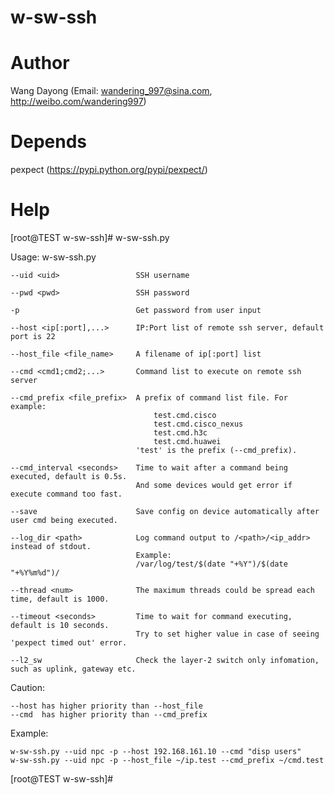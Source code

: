 # w-sw-ssh


Author
==============
Wang Dayong (Email: wandering_997@sina.com, http://weibo.com/wandering997)


Depends
==============
pexpect (https://pypi.python.org/pypi/pexpect/)


Help
==============

[root@TEST w-sw-ssh]# w-sw-ssh.py

Usage:  w-sw-ssh.py <options>

    --uid <uid>                 SSH username

    --pwd <pwd>                 SSH password

    -p                          Get password from user input

    --host <ip[:port],...>      IP:Port list of remote ssh server, default port is 22

    --host_file <file_name>     A filename of ip[:port] list

    --cmd <cmd1;cmd2;...>       Command list to execute on remote ssh server

    --cmd_prefix <file_prefix>  A prefix of command list file. For example:
                                    test.cmd.cisco
                                    test.cmd.cisco_nexus
                                    test.cmd.h3c
                                    test.cmd.huawei
                                'test' is the prefix (--cmd_prefix).

    --cmd_interval <seconds>    Time to wait after a command being executed, default is 0.5s.
                                And some devices would get error if execute command too fast.

    --save                      Save config on device automatically after user cmd being executed.

    --log_dir <path>            Log command output to /<path>/<ip_addr> instead of stdout.
                                Example:
                                /var/log/test/$(date "+%Y")/$(date "+%Y%m%d")/

    --thread <num>              The maximum threads could be spread each time, default is 1000.

    --timeout <seconds>         Time to wait for command executing, default is 10 seconds.
                                Try to set higher value in case of seeing 'pexpect timed out' error.

    --l2_sw                     Check the layer-2 switch only infomation, such as uplink, gateway etc.


Caution:

    --host has higher priority than --host_file
    --cmd  has higher priority than --cmd_prefix


Example:

    w-sw-ssh.py --uid npc -p --host 192.168.161.10 --cmd "disp users"
    w-sw-ssh.py --uid npc -p --host_file ~/ip.test --cmd_prefix ~/cmd.test


[root@TEST w-sw-ssh]# 


